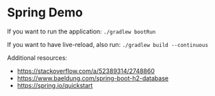 # Spring Demo

If you want to run the application: `./gradlew bootRun`

If you want to have live-reload, also run: `./gradlew build --continuous`

Additional resources:

- https://stackoverflow.com/a/52389314/2748860
- https://www.baeldung.com/spring-boot-h2-database
- https://spring.io/quickstart
